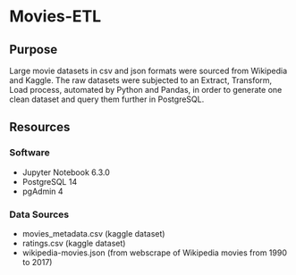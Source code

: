 # Movies-ETL
## Purpose
Large movie datasets in csv and json formats were sourced from Wikipedia and Kaggle. The raw datasets were subjected to an Extract, Transform, Load process, automated by Python and Pandas, in order to generate one clean dataset and query them further in PostgreSQL.

## Resources
### Software
* Jupyter Notebook 6.3.0
* PostgreSQL 14
* pgAdmin 4

### Data Sources
* movies_metadata.csv (kaggle dataset)
* ratings.csv (kaggle dataset)
* wikipedia-movies.json (from webscrape of Wikipedia movies from 1990 to 2017)
